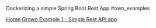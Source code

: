 Dockerizing a simple Spring Boot Rest App
#own_examples



[Home Grown Example 1 - Simple Rest API app](Home%20Grown%20Example%201%20-%20Simple%20Rest%20API%20app.md)